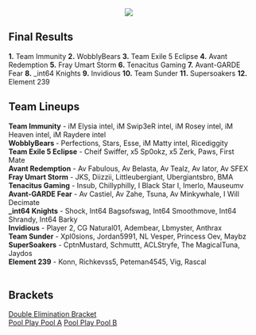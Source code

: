 <div id="q" style="padding: 0 10px;">
<center><img src="http://oi42.tinypic.com/1zcfw2f.jpg"></center>

<h2>Final Results</h2>

<p>
<b>1.</b> Team Immunity
<b>2.</b> WobblyBears
<b>3.</b> Team Exile 5 Eclipse
<b>4.</b> Avant Redemption
<b>5.</b> Fray Umart Storm
<b>6.</b> Tenacitus Gaming
<b>7.</b> Avant-GARDE Fear
<b>8.</b> _int64 Knights
<b>9.</b> Invidious
<b>10.</b> Team Sunder
<b>11.</b> Supersoakers
<b>12.</b> Element 239
<br>

</p>
<h2>Team Lineups</h2>
<b>Team Immunity</b> - iM Elysia intel, iM Swip3eR intel, iM Rosey intel, iM Heaven intel, iM Raydere intel<br>
<b>WobblyBears </b> - Perfections, Stars, Esse, iM Matty intel, Ricediggity<br>
<b>Team Exile 5 Eclipse</b> - Cheif Swiffer, x5 Sp0okz, x5 Zerk, Paws, First Mate<br>
<b>Avant Redemption</b> - Av Fabulous, Av Belasta, Av Tealz, Av Iator, Av SFEX<br>
<b>Fray Umart Storm</b> - JKS, Diizzii, Littleubergiant, Ubergiantsbro, BMA<br>
<b>Tenacitus Gaming</b> - Insub, Chillyphilly, I Black Star I, Imerlo, Mauseumv<br>
<b>Avant-GARDE Fear</b> - Av Castiel, Av Zahe, Tsuna, Av Minkywhale, I Will Decimate<br>
<b>_int64 Knights</b> - Shock, Int64 Bagsofswag, Int64 Smoothmove, Int64 Shrandy, Int64 Barky<br>
<b>Invidious</b> - Player 2, CG Natural01, Adembear, Lbmyster, Anthrax<br>
<b>Team Sunder</b> - Xpl0sions, Jordan5991, NL Vesper, Princess Oev, Maybz<br>
<b>SuperSoakers</b> - CptnMustard, Schmuttt, ACLStryfe, The MagicalTuna, Jaydos<br>
<b>Element 239</b> - Konn, Richkevss5, Peteman4545, Vig, Rascal<br>
<br>

<h2>Brackets</h2>

<a href="http://acl_melbourne_2013.challonge.com/paclmelblolcb">Double Elimination Bracket</a><br>
<a href="http://acl_melbourne_2013.challonge.com/paclmelblolppa">Pool Play Pool A</a>
<a href="http://acl_melbourne_2013.challonge.com/paclmelblolppb">Pool Play Pool B</a>
</div>